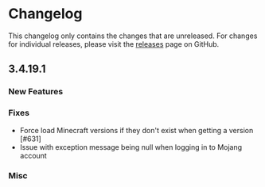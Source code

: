 # Changelog

This changelog only contains the changes that are unreleased. For changes for individual releases, please visit the
[releases](https://github.com/ATLauncher/ATLauncher/releases) page on GitHub.

## 3.4.19.1

### New Features

### Fixes
- Force load Minecraft versions if they don't exist when getting a version [#631]
- Issue with exception message being null when logging in to Mojang account

### Misc
